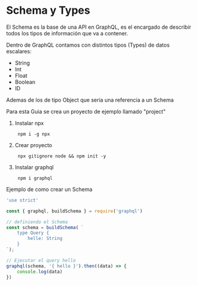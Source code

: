 # Schema y Types

El Schema es la base de una API en GraphQL, es el encargado de describir todos los tipos
de información que va a contener.

Dentro de GraphQL contamos con distintos tipos (Types) de datos escalares:

- String
- Int
- Float
- Boolean
- ID

Ademas de los de tipo Object que seria una referencia a un Schema


Para esta Guia se crea un proyecto de ejemplo llamado "project"

1. Instalar npx

        npm i -g npx

2. Crear proyecto

        npx gitignore node && npm init -y

3. Instalar graphql

        npm i graphql


Ejemplo de como crear un Schema

```js
'use strict'

const { graphql, buildSchema } = require('graphql')

// definiendo el Schema
const schema = buildSchema( `
    type Query {
        helle: String
    }
`);

// Ejecutar el query hello
graphql(schema, '{ hello }').then((data) => {
    console.log(data)
})
```